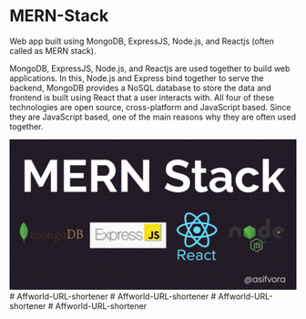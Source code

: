 # MERN-Stack

Web app built using MongoDB, ExpressJS, Node.js, and Reactjs (often called as MERN stack).

MongoDB, ExpressJS, Node.js, and Reactjs are used together to build web applications. In this, Node.js and Express bind together to serve the backend, MongoDB provides a NoSQL database to store the data and frontend is built using React that a user interacts with. All four of these technologies are open source, cross-platform and JavaScript based. Since they are JavaScript based, one of the main reasons why they are often used together.

![](./Banner.png)
#   A f f w o r l d - U R L - s h o r t e n e r 
 
 #   A f f w o r l d - U R L - s h o r t e n e r 
 
 #   A f f w o r l d - U R L - s h o r t e n e r 
 
 #   A f f w o r l d - U R L - s h o r t e n e r 
 
 
